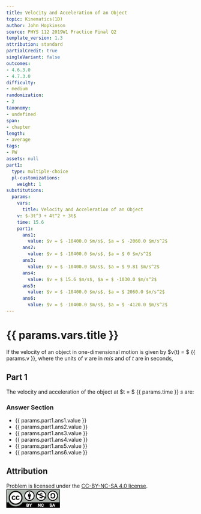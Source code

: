 ```yaml
---
title: Velocity and Acceleration of an Object
topic: Kinematics(1D)
author: John Hopkinson
source: PHYS 112 2019W1 Practice Final Q2
template_version: 1.3
attribution: standard
partialCredit: true
singleVariant: false
outcomes:
- 4.6.3.0
- 4.7.3.0
difficulty:
- medium
randomization:
- 2
taxonomy:
- undefined
span:
- chapter
length:
- average
tags:
- PW
assets: null
part1:
  type: multiple-choice
  pl-customizations:
    weight: 1
substitutions:
  params:
    vars:
      title: Velocity and Acceleration of an Object
    v: $-3t^3 + 4t^2 + 3t$
    time: 15.6
    part1:
      ans1:
        value: $v = $ -10400.0 $m/s$, $a = $ -2060.0 $m/s^2$
      ans2:
        value: $v = $ -10400.0 $m/s$, $a = $ 0 $m/s^2$
      ans3:
        value: $v = $ -10400.0 $m/s$, $a = $ 9.81 $m/s^2$
      ans4:
        value: $v = $ 15.6 $m/s$, $a = $ -1030.0 $m/s^2$
      ans5:
        value: $v = $ -10400.0 $m/s$, $a = $ 2060.0 $m/s^2$
      ans6:
        value: $v = $ -10400.0 $m/s$, $a = $ -4120.0 $m/s^2$
---
```

# {{ params.vars.title }}
If the velocity of an object in one-dimensional motion is given by $v(t) = $ {{ params.v }}, where the units of $v$ are in $m/s$ and of $t$ are in seconds,

## Part 1

The velocity and acceleration of the object at $t = $ {{ params.time }} $s$ are:

### Answer Section

- {{ params.part1.ans1.value }}
- {{ params.part1.ans2.value }}
- {{ params.part1.ans3.value }}
- {{ params.part1.ans4.value }}
- {{ params.part1.ans5.value }}
- {{ params.part1.ans6.value }}

## Attribution

Problem is licensed under the [CC-BY-NC-SA 4.0 license](https://creativecommons.org/licenses/by-nc-sa/4.0/).<br> ![The Creative Commons 4.0 license requiring attribution-BY, non-commercial-NC, and share-alike-SA license.](https://raw.githubusercontent.com/firasm/bits/master/by-nc-sa.png)